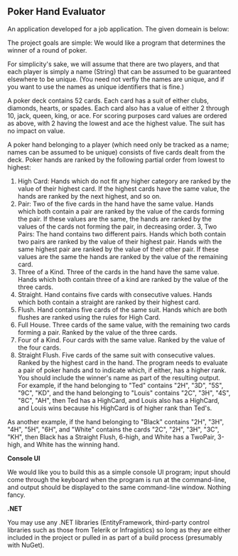 ## Poker Hand Evaluator
An application developed for a job application. The given domeain is below:

The project goals are simple: We would like a program that determines the winner of a round of poker.

For simplicity's sake, we will assume that there are two players, and that each player is simply a name (String) that can be assumed to be guaranteed elsewhere to be unique. (You need not verfiy the names are unique, and if you want to use the names as unique identifiers that is fine.)

A poker deck contains 52 cards. Each card has a suit of either clubs, diamonds, hearts, or spades. Each card also has a value of either 2 through 10, jack, queen, king, or ace. For scoring purposes card values are ordered as above, with 2 having the lowest and ace the highest value. The suit has no impact on value.

A poker hand belonging to a player (which need only be tracked as a name; names can be assumed to be unique) consists of five cards dealt from the deck. Poker hands are ranked by the following partial order from lowest to highest:

1. High Card: Hands which do not fit any higher category are ranked by the value of their highest card. If the highest cards have the same value, the hands are ranked by the next highest, and so on.
2. Pair: Two of the five cards in the hand have the same value. Hands which both contain a pair are ranked by the value of the cards forming the pair. If these values are the same, the hands are ranked by the values of the cards not forming the pair, in decreasing order.
3, Two Pairs: The hand contains two different pairs. Hands which both contain two pairs are ranked by the value of their highest pair. Hands with the same highest pair are ranked by the value of their other pair. If these values are the same the hands are ranked by the value of the remaining card.
4. Three of a Kind. Three of the cards in the hand have the same value. Hands which both contain three of a kind are ranked by the value of the three cards.
5. Straight. Hand contains five cards with consecutive values. Hands which both contain a straight are ranked by their highest card.
6. Flush. Hand contains five cards of the same suit. Hands which are both flushes are ranked using the rules for High Card.
7. Full House. Three cards of the same value, with the remaining two cards forming a pair. Ranked by the value of the three cards.
8. Four of a Kind. Four cards with the same value. Ranked by the value of the four cards.
9. Straight Flush. Five cards of the same suit with consecutive values. Ranked by the highest card in the hand.
The program needs to evaluate a pair of poker hands and to indicate which, if either, has a higher rank. You should include the winner's name as part of the resulting output.
For example, if the hand belonging to "Ted" contains "2H", "3D", "5S", "9C", "KD", and the hand belonging to "Louis" contains "2C", "3H", "4S", "8C", "AH", then Ted has a HighCard, and Louis also has a HighCard, and Louis wins because his HighCard is of higher rank than Ted's.

As another example, if the hand belonging to "Black" contains "2H", "3H", "4H", "5H", "6H", and "White" contains the cards "2C", "2H", "3H", "3C", "KH", then Black has a Straight Flush, 6-high, and White has a TwoPair, 3-high, and White has the winning hand.

**Console UI**

We would like you to build this as a simple console UI program; input should come through the keyboard when the program is run at the command-line, and output should be displayed to the same command-line window. Nothing fancy.

**.NET**

You may use any .NET libraries (EntityFramework, third-party control libraries such as those from Telerik or Infragistics) so long as they are either included in the project or pulled in as part of a build process (presumably with NuGet).